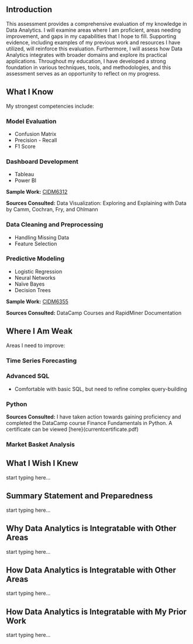 ## Introduction
This assessment provides a comprehensive evaluation of my knowledge in Data Analytics. I will examine areas where I am proficient, areas needing improvement, and gaps in my capabilities that I hope to fill. Supporting evidence, including examples of my previous work and resources I have utilized, will reinforce this evaluation. Furthermore, I will assess how Data Analytics integrates with broader domains and explore its practical applications. Throughout my education, I have developed a strong foundation in various techniques, tools, and methodologies, and this assessment serves as an opportunity to reflect on my progress. 

## What I Know
My strongest competencies include:

### Model Evaluation
* Confusion Matrix
* Precision - Recall
* F1 Score

### Dashboard Development
* Tableau
* Power BI

<b>Sample Work:</b> [CIDM6312](HW4Submission.pptx)

<b>Sources Consulted:</b> Data Visualization: Exploring and Explaining with Data by Camm, Cochran, Fry, and Ohlmann

### Data Cleaning and Preprocessing
* Handling Missing Data
* Feature Selection

### Predictive Modeling
* Logistic Regression
* Neural Networks
* Naïve Bayes
* Decision Trees

<b>Sample Work:</b> [CIDM6355](CIDM6355.docx)

<b>Sources Consulted:</b> DataCamp Courses and RapidMiner Documentation

## Where I Am Weak
Areas I need to improve:

### Time Series Forecasting

### Advanced SQL
* Comfortable with basic SQL, but need to refine complex query-building

### Python
<b>Sources Consulted:</b> I have taken action towards gaining proficiency and completed the DataCamp course Finance Fundamentals in Python. A certificate can be viewed [here}(currentcertificate.pdf) 

### Market Basket Analysis

## What I Wish I Knew 
start typing here...

## Summary Statement and Preparedness 
start typing here...

## Why Data Analytics is Integratable with Other Areas
start typing here...

## How Data Analytics is Integratable with Other Areas
start typing here...

## How Data Analytics is Integratable with My Prior Work
start typing here...
